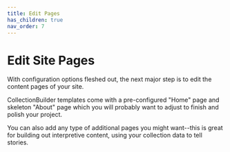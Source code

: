 ```yaml
---
title: Edit Pages
has_children: true
nav_order: 7
---
```


# Edit Site Pages

With configuration options fleshed out, the next major step is to edit the content pages of your site.

CollectionBuilder templates come with a pre-configured "Home" page and skeleton "About" page which you will probably want to adjust to finish and polish your project.

You can also add any type of additional pages you might want--this is great for building out interpretive content, using your collection data to tell stories.
